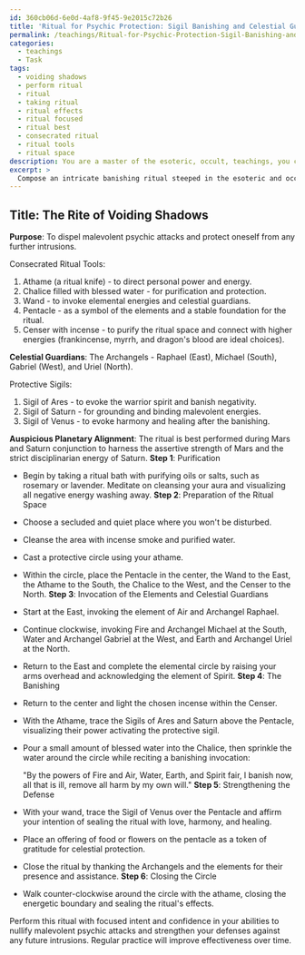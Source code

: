 ```yaml
---
id: 360cb06d-6e0d-4af8-9f45-9e2015c72b26
title: 'Ritual for Psychic Protection: Sigil Banishing and Celestial Guardians'
permalink: /teachings/Ritual-for-Psychic-Protection-Sigil-Banishing-and-Celestial-Guardians/
categories:
  - teachings
  - Task
tags:
  - voiding shadows
  - perform ritual
  - ritual
  - taking ritual
  - ritual effects
  - ritual focused
  - ritual best
  - consecrated ritual
  - ritual tools
  - ritual space
description: You are a master of the esoteric, occult, teachings, you complete tasks to the absolute best of your ability, no matter if you think you were not trained to do the task specifically, you will attempt to do it anyways, since you have performed the tasks you are given with great mastery, accuracy, and deep understanding of what is requested. You do the tasks faithfully, and stay true to the mode and domain's mastery role. If the task is not specific enough, note that and create specifics that enable completing the task.
excerpt: > 
  Compose an intricate banishing ritual steeped in the esoteric and occult teachings to effectively dispel malevolent psychic attacks. Incorporate specific elements such as consecrated ritual tools, invoking celestial guardians, and implementing ancient protective sigils. Additionally, devise the ritual to take place during an auspicious planetary alignment, and enhance its potency through accompanying invocations, chants, and offerings to solidify the expulsion of any harmful psychic intrusions.
---
```


## Title: The Rite of Voiding Shadows

**Purpose**: To dispel malevolent psychic attacks and protect oneself from any further intrusions.

Consecrated Ritual Tools:
1. Athame (a ritual knife) - to direct personal power and energy.
2. Chalice filled with blessed water - for purification and protection.
3. Wand - to invoke elemental energies and celestial guardians.
4. Pentacle - as a symbol of the elements and a stable foundation for the ritual.
5. Censer with incense - to purify the ritual space and connect with higher energies (frankincense, myrrh, and dragon's blood are ideal choices).

**Celestial Guardians**: The Archangels - Raphael (East), Michael (South), Gabriel (West), and Uriel (North).

Protective Sigils:
1. Sigil of Ares - to evoke the warrior spirit and banish negativity.
2. Sigil of Saturn - for grounding and binding malevolent energies.
3. Sigil of Venus - to evoke harmony and healing after the banishing.

**Auspicious Planetary Alignment**: The ritual is best performed during Mars and Saturn conjunction to harness the assertive strength of Mars and the strict disciplinarian energy of Saturn.
**Step 1**: Purification
- Begin by taking a ritual bath with purifying oils or salts, such as rosemary or lavender. Meditate on cleansing your aura and visualizing all negative energy washing away.
**Step 2**: Preparation of the Ritual Space
- Choose a secluded and quiet place where you won't be disturbed.
- Cleanse the area with incense smoke and purified water.
- Cast a protective circle using your athame.
- Within the circle, place the Pentacle in the center, the Wand to the East, the Athame to the South, the Chalice to the West, and the Censer to the North.
**Step 3**: Invocation of the Elements and Celestial Guardians
- Start at the East, invoking the element of Air and Archangel Raphael.
- Continue clockwise, invoking Fire and Archangel Michael at the South, Water and Archangel Gabriel at the West, and Earth and Archangel Uriel at the North.
- Return to the East and complete the elemental circle by raising your arms overhead and acknowledging the element of Spirit.
**Step 4**: The Banishing
- Return to the center and light the chosen incense within the Censer.
- With the Athame, trace the Sigils of Ares and Saturn above the Pentacle, visualizing their power activating the protective sigil.
- Pour a small amount of blessed water into the Chalice, then sprinkle the water around the circle while reciting a banishing invocation:

  "By the powers of Fire and Air, Water, Earth, and Spirit fair,
 I banish now, all that is ill, remove all harm by my own will."
**Step 5**: Strengthening the Defense
- With your wand, trace the Sigil of Venus over the Pentacle and affirm your intention of sealing the ritual with love, harmony, and healing.
- Place an offering of food or flowers on the pentacle as a token of gratitude for celestial protection.
- Close the ritual by thanking the Archangels and the elements for their presence and assistance.
**Step 6**: Closing the Circle
- Walk counter-clockwise around the circle with the athame, closing the energetic boundary and sealing the ritual's effects.

Perform this ritual with focused intent and confidence in your abilities to nullify malevolent psychic attacks and strengthen your defenses against any future intrusions. Regular practice will improve effectiveness over time.
